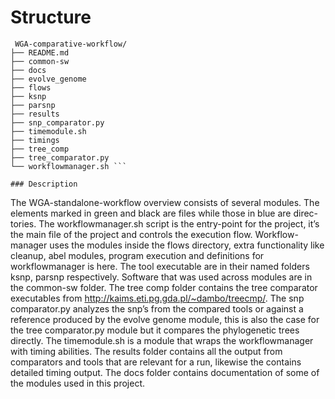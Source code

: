 # Structure
```
 WGA-comparative-workflow/
├── README.md
├── common-sw
├── docs
├── evolve_genome
├── flows
├── ksnp
├── parsnp
├── results
├── snp_comparator.py
├── timemodule.sh
├── timings
├── tree_comp
├── tree_comparator.py
└── workflowmanager.sh ```

### Description
```
The WGA-standalone-workflow overview consists of several modules. The elements marked in green and black are files while those in blue are direc- tories. The workflowmanager.sh script is the entry-point for the project, it’s the main file of the project and controls the execution flow. Workflow- manager uses the modules inside the flows directory, extra functionality like cleanup, abel modules, program execution and definitions for workflowmanager is here. The tool executable are in their named folders ksnp, parsnp respectively. Software that was used across modules are in the common-sw folder. The tree comp folder contains the tree comparator executables from http://kaims.eti.pg.gda.pl/~dambo/treecmp/. The snp comparator.py analyzes the snp’s from the compared tools or against a reference produced by the evolve genome module, this is also the case for the tree comparator.py module but it compares the phylogenetic trees directly. The timemodule.sh is a module that wraps the workflowmanager with timing abilities. The results folder contains all the output from comparators and tools that are relevant for a run, likewise the contains detailed timing output. The docs folder contains documentation of some of the modules used in this project.
```
